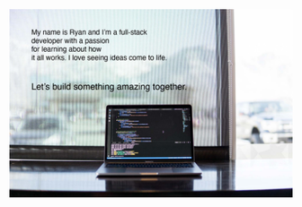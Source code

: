 <div class="head-banner">
    <img src="banner-image.jpg" border=0 width="800" align="center">
</div>
<div class="info-badges">
    <badge>
</div>
<div class="main flex">
    <div class="bio">
    </div>
    <div class="technologies">
    </div>
</div>
<div class="github-stats flex">
</div>

